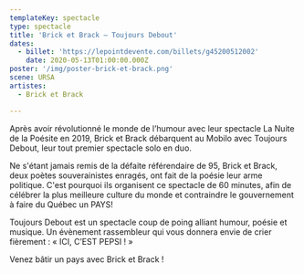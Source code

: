 ```yaml
---
templateKey: spectacle
type: spectacle
title: 'Brick et Brack – Toujours Debout'
dates: 
  - billet: 'https://lepointdevente.com/billets/g45200512002'
    date: 2020-05-13T01:00:00.000Z
poster: '/img/poster-brick-et-brack.png'
scene: URSA
artistes:
  - Brick et Brack

---
```

Après avoir révolutionné le monde de l’humour avec leur spectacle La Nuite de la Poésite en 2019, Brick et Brack débarquent au Mobilo avec Toujours Debout, leur tout premier spectacle solo en duo.

Ne s'étant jamais remis de la défaite référendaire de 95, Brick et Brack, deux poètes souverainistes enragés, ont fait de la poésie leur arme politique. C'est pourquoi ils organisent ce spectacle de 60 minutes, afin de célébrer la plus meilleure culture du monde et contraindre le gouvernement à faire du Québec un PAYS!

Toujours Debout est un spectacle coup de poing alliant humour, poésie et musique. Un évènement rassembleur qui vous donnera envie de crier fièrement : « ICI, C’EST PEPSI ! » 

Venez bâtir un pays avec Brick et Brack !

